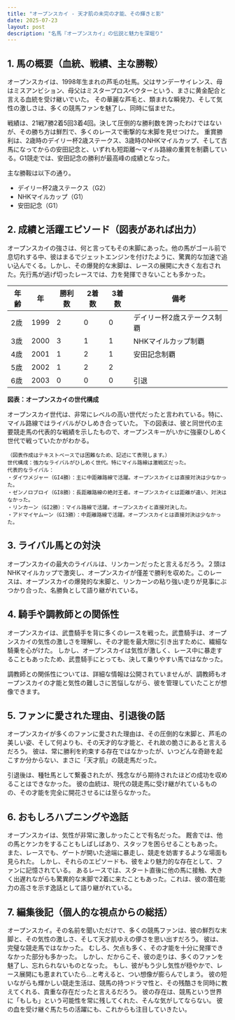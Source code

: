 ```yaml
---
title: "オープンスカイ - 天才肌の未完の才能、その輝きと影"
date: 2025-07-23
layout: post
description: "名馬『オープンスカイ』の伝説と魅力を深堀り"
---
```


## 1. 馬の概要（血統、戦績、主な勝鞍）

オープンスカイは、1998年生まれの芦毛の牡馬。父はサンデーサイレンス、母はミスアンビション、母父はミスタープロスペクターという、まさに黄金配合と言える血統を受け継いでいた。  その華麗な芦毛と、類まれな瞬発力、そして気性の激しさは、多くの競馬ファンを魅了し、同時に悩ませた。

戦績は、21戦7勝2着5回3着4回。決して圧倒的な勝利数を誇ったわけではないが、その勝ち方は鮮烈で、多くのレースで衝撃的な末脚を見せつけた。  重賞勝利は、2歳時のデイリー杯2歳ステークス、3歳時のNHKマイルカップ、そして古馬になってからの安田記念と、いずれも短距離〜マイル路線の重賞を制覇している。G1競走では、安田記念の勝利が最高峰の成績となった。

主な勝鞍は以下の通り。

* デイリー杯2歳ステークス（G2）
* NHKマイルカップ（G1）
* 安田記念（G1）


## 2. 成績と活躍エピソード（図表があれば出力）

オープンスカイの強さは、何と言ってもその末脚にあった。他の馬がゴール前で息切れする中、彼はまるでジェットエンジンを付けたように、驚異的な加速で追い込んでくる。しかし、その爆発的な末脚は、レースの展開に大きく左右された。先行馬が逃げ切ったレースでは、力を発揮できないことも多かった。

| 年齢 | 年 | 勝利数 | 2着数 | 3着数 | 備考 |
|---|---|---|---|---|---|
| 2歳 | 1999 | 2 | 0 | 0 | デイリー杯2歳ステークス制覇 |
| 3歳 | 2000 | 3 | 1 | 1 | NHKマイルカップ制覇 |
| 4歳 | 2001 | 1 | 2 | 1 | 安田記念制覇 |
| 5歳 | 2002 | 1 | 2 | 2 |  |
| 6歳 | 2003 | 0 | 0 | 0 |  引退 |


**図表：オープンスカイの世代構成**

オープンスカイ世代は、非常にレベルの高い世代だったと言われている。特に、マイル路線ではライバルがひしめき合っていた。  下の図表は、彼と同世代の主要競走馬の代表的な戦績を示したもので、オープンスキーがいかに強豪ひしめく世代で戦っていたかがわかる。

```
（図表作成はテキストベースでは困難なため、記述にて表現します。）
世代構成：強力なライバルがひしめく世代。特にマイル路線は激戦区だった。
代表的なライバル：
・ダイワメジャー（GI4勝）：主に中距離路線で活躍。オープンスカイとは直接対決は少なかった。
・ゼンノロブロイ（GI8勝）：長距離路線の絶対王者。オープンスカイとは距離が違い、対決はなかった。
・リンカーン（GI2勝）：マイル路線で活躍。オープンスカイと直接対決した。
・アドマイヤムーン（GI3勝）：中距離路線で活躍。オープンスカイとは直接対決は少なかった。
```


## 3. ライバル馬との対決

オープンスカイの最大のライバルは、リンカーンだったと言えるだろう。２頭はNHKマイルカップで激突し、オープンスカイが僅差で勝利を収めた。このレースは、オープンスカイの爆発的な末脚と、リンカーンの粘り強い走りが見事にぶつかり合った、名勝負として語り継がれている。


## 4. 騎手や調教師との関係性

オープンスカイは、武豊騎手を背に多くのレースを戦った。武豊騎手は、オープンスカイの気性の激しさを理解し、その才能を最大限に引き出すために、繊細な騎乗を心がけた。  しかし、オープンスカイは気性が激しく、レース中に暴走することもあったため、武豊騎手にとっても、決して乗りやすい馬ではなかった。

調教師との関係性については、詳細な情報は公開されていませんが、調教師もオープンスカイの才能と気性の難しさに苦悩しながら、彼を管理していたことが想像できます。


## 5. ファンに愛された理由、引退後の話

オープンスカイが多くのファンに愛された理由は、その圧倒的な末脚と、芦毛の美しい姿、そして何よりも、その天才的な才能と、それ故の脆さにあると言えるだろう。  彼は、常に勝利を約束する存在ではなかったが、いつどんな奇跡を起こすか分からない、まさに「天才肌」の競走馬だった。

引退後は、種牡馬として繋養されたが、残念ながら期待されたほどの成功を収めることはできなかった。  彼の血統は、現代の競走馬に受け継がれているものの、その才能を完全に開花させるには至らなかった。


## 6. おもしろハプニングや逸話

オープンスカイは、気性が非常に激しかったことで有名だった。  厩舎では、他の馬とケンカをすることもしばしばあり、スタッフを困らせることもあった。  また、レースでも、ゲートが開いた途端に暴走し、競走を妨害するような場面も見られた。  しかし、それらのエピソードも、彼をより魅力的な存在として、ファンに記憶されている。  あるレースでは、スタート直後に他の馬に接触、大きく出遅れながらも驚異的な末脚で2着に来たこともあった。これは、彼の潜在能力の高さを示す逸話として語り継がれている。


## 7. 編集後記（個人的な視点からの総括）

オープンスカイ。その名前を聞いただけで、多くの競馬ファンは、彼の鮮烈な末脚と、その気性の激しさ、そして天才肌ゆえの儚さを思い出すだろう。  彼は、完璧な競走馬ではなかった。  むしろ、欠点も多く、その才能を十分に発揮できなかった部分も多かった。  しかし、だからこそ、彼の走りは、多くのファンを魅了し、忘れられないものとなった。  もし、彼がもう少し気性が穏やかで、レース展開にも恵まれていたら…と考えると、つい想像が膨らんでしまう。  彼の短いながらも輝かしい競走生活は、競馬の持つドラマ性と、その残酷さを同時に教えてくれる、貴重な存在だったと言えるだろう。  彼の存在は、競馬という世界に「もしも」という可能性を常に残してくれた、そんな気がしてならない。  彼の血を受け継ぐ馬たちの活躍にも、これからも注目していきたい。
